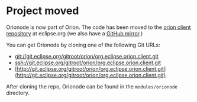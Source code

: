 # Project moved
Orionode is now part of Orion. The code has been moved to the [orion client repository](http://git.eclipse.org/c/orion/org.eclipse.orion.client.git/) at eclipse.org (we also have a [GitHub mirror](https://github.com/eclipse/orion.client).)

You can get Orionode by cloning one of the following Git URLs:
* [git://git.eclipse.org/gitroot/orion/org.eclipse.orion.client.git](git://git.eclipse.org/gitroot/orion/org.eclipse.orion.client.git)
* [ssh://git.eclipse.org/gitroot/orion/org.eclipse.orion.client.git](ssh://git.eclipse.org/gitroot/orion/org.eclipse.orion.client.git)
* [http://git.eclipse.org/gitroot/orion/org.eclipse.orion.client.git](http://git.eclipse.org/gitroot/orion/org.eclipse.orion.client.git)

After cloning the repo, Orionode can be found in the ```modules/orionode``` directory.

